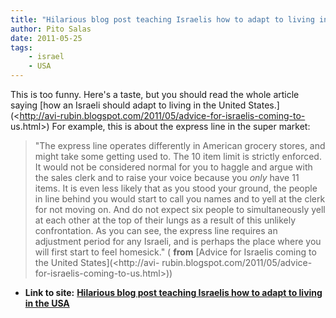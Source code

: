 ```yaml
---
title: "Hilarious blog post teaching Israelis how to adapt to living in the USA"
author: Pito Salas
date: 2011-05-25
tags:
    - israel
    - USA
---
```




This is too funny. Here's a taste, but you should read the whole article
saying [how an Israeli should adapt to living in the United
States.](<http://avi-rubin.blogspot.com/2011/05/advice-for-israelis-coming-to-
us.html>) For example, this is about the express line in the super market:

> "The express line operates differently in American grocery stores, and might
> take some getting used to. The 10 item limit is strictly enforced. It would
> not be considered normal for you to haggle and argue with the sales clerk
> and to raise your voice because you _only_ have 11 items. It is even less
> likely that as you stood your ground, the people in line behind you would
> start to call you names and to yell at the clerk for not moving on. And do
> not expect six people to simultaneously yell at each other at the top of
> their lungs as a result of this unlikely confrontation. As you can see, the
> express line requires an adjustment period for any Israeli, and is perhaps
> the place where you will first start to feel homesick." ( **from** [Advice
> for Israelis coming to the United States](<http://avi-
> rubin.blogspot.com/2011/05/advice-for-israelis-coming-to-us.html>))


* **Link to site:** **[Hilarious blog post teaching Israelis how to adapt to living in the USA](None)**

